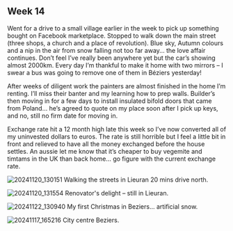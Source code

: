 ## Week 14

Went for a drive to a small village earlier in the week to pick up something bought on Facebook marketplace. Stopped to walk down the main street (three shops, a church and a place of revolution). Blue sky, Autumn colours and a nip in the air from snow falling not too far away… the love affair continues. Don’t feel I’ve really been anywhere yet but the car’s showing almost 2000km. Every day I’m thankful to make it home with two mirrors – I swear a bus was going to remove one of them in Béziers yesterday!

After weeks of diligent work the painters are almost finished in the home I’m renting. I’ll miss their banter and my learning how to prep walls. Builder’s then moving in for a few days to install insulated bifold doors that came from Poland… he’s agreed to quote on my place soon after I pick up keys, and no, still no firm date for moving in.

Exchange rate hit a 12 month high late this week so I’ve now converted all of my uninvested dollars to euros. The rate is still horrible but I feel a little bit in front and relieved to have all the money exchanged before the house settles. An aussie let me know that it’s cheaper to buy vegemite and timtams in the UK than back home… go figure with the current exchange rate.

![20241120_130151](https://github.com/user-attachments/assets/09fa27b6-d8b8-44c3-9797-dd032a686940)
Walking the streets in Lieuran 20 mins drive north.

![20241120_131554](https://github.com/user-attachments/assets/ed12c59c-cd15-469a-ba69-e2e04b6c1103)
Renovator's delight – still in Lieuran.

![20241122_130940](https://github.com/user-attachments/assets/1e7599b7-ce70-49c4-9a72-50761f62c26a)
My first Christmas in Beziers... artificial snow.

![20241117_165216](https://github.com/user-attachments/assets/16b0eca9-bbd1-4955-b4b4-b1d0722a290d)
City centre Beziers.
